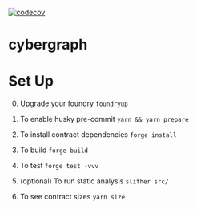 [![codecov](https://codecov.io/gh/cyberconnecthq/cybergraph/branch/main/graph/badge.svg?token=G8BTJTN6FY)](https://codecov.io/gh/cyberconnecthq/cybergraph)

# cybergraph

# Set Up

0. Upgrade your foundry
   `foundryup`

1. To enable husky pre-commit
   `yarn && yarn prepare`

2. To install contract dependencies
   `forge install`

3. To build
   `forge build`

4. To test
   `forge test -vvv`

5. (optional) To run static analysis
   `slither src/`

6. To see contract sizes
   `yarn size`

